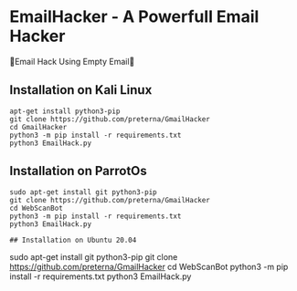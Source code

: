 # EmailHacker - A Powerfull Email Hacker
<!-- PROJECT SHIELDS -->

🥳Email Hack Using Empty Email🥳

## Installation on Kali Linux

```
apt-get install python3-pip
git clone https://github.com/preterna/GmailHacker
cd GmailHacker
python3 -m pip install -r requirements.txt
python3 EmailHack.py
```
## Installation on ParrotOs

```
sudo apt-get install git python3-pip
git clone https://github.com/preterna/GmailHacker
cd WebScanBot
python3 -m pip install -r requirements.txt
python3 EmailHack.py

## Installation on Ubuntu 20.04

```
sudo apt-get install git python3-pip
git clone https://github.com/preterna/GmailHacker
cd WebScanBot
python3 -m pip install -r requirements.txt
python3 EmailHack.py
